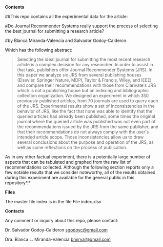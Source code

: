 **Contents**

##This repo contains all the experimental data for the article:

#Do Journal Recommender Systems really support the process of 
selecting the best journal for submitting a research article?

#by Blanca Miranda-Valencia and Salvador Godoy-Calderon

Which has the following abstract:

> Selecting the ideal journal for submitting the most recent research
> article is a complex decision for any researcher. In order to assist
> in that task, publishers offer Journal Recommender Systems (JRS). In
> this paper we analyze six JRS from several publishing houses
> (Elsevier, Springer Nature, MDPI, Taylor & Francis, Wiley, and IEEE)
> and compare their recommendations with those from Clarivate's JRS
> which is not a publishing house but an indexing and bibliographic
> collection organization. We designed an experiment in which 350
> previously published articles, from 70 journals are used to query each
> of the JRS. Experimental results show a set of inconsistencies in the
> behavior of JRS, like the fact that none was able to identify that the
> queried articles had already been published, some times the original
> journal where the queried article was published was not even part of
> the recommendations issued by the JRS from the same publisher, and
> that their recommendations do not always comply with the user's
> intended article scope. Those inconsistencies allow us to draw several
> conclusions about the purpose and operation of the JRS, as well as
> some reflections on the process of publication.

As in any other factual experiment, there is a potentially large number
of aspects that can be tabulated and graphed from the raw list of
recommendations collected. Although the following section reports only a
few notable results that we consider noteworthy, all of the results
obtained during this experiment are available for the general public in
this repository*.*

**Files**

The master file index is in the file File index.xlsx

**Contacts**

Any comment or inquiry about this repo, please contact:

Dr. Salvador Godoy-Calderon <sgodoyc@gmail.com>

Dra. Blanca L. Miranda-Valencia <bmirval@gmail.com>

